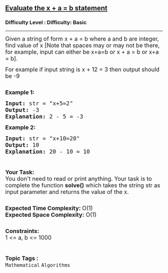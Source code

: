 <h2><a href="https://www.geeksforgeeks.org/problems/evaluate-the-x-a-b-statement0744/1?itm_source=geeksforgeeks&itm_medium=article&itm_campaign=practice_card">Evaluate the x + a = b statement</a></h2><h3>Difficulty Level : Difficulty: Basic</h3><hr><div class="problems_problem_content__Xm_eO"><p><span style="font-size:18px">Given a string of form x + a = b where a and b are integer, find value of x [Note that spaces may or may not be there, for example, input can either be x+a=b or x + a = b or x+a = b]. </span></p>

<p><span style="font-size:18px">For example if input string is x + 12 = 3 then output should be -9</span><br>
&nbsp;</p>

<p><span style="font-size:18px"><strong>Example 1:</strong></span></p>

<pre><span style="font-size:18px"><strong>Input: </strong>str = "x+5=2"
<strong>Output: </strong>-3
<strong>Explanation: </strong>2 - 5 = -3</span>
</pre>

<p><span style="font-size:18px"><strong>Example 2:</strong></span></p>

<pre><span style="font-size:18px"><strong>Input: </strong>str = "x+10=20"
<strong>Output: </strong>10
<strong>Explanation: </strong>20 - 10 = 10</span>
</pre>

<p>&nbsp;</p>

<p><span style="font-size:18px"><strong>Your Task:</strong><br>
You don't need to read or print anything. Your task is to complete the function&nbsp;<strong>solve()</strong>&nbsp;which takes the string str as input parameter and returns the value of the x.</span><br>
&nbsp;</p>

<p><span style="font-size:18px"><strong>Expected Time Complexity:&nbsp;</strong>O(1)<br>
<strong>Expected Space Complexity:</strong> O(1)&nbsp;</span><br>
&nbsp;</p>

<p><span style="font-size:18px"><strong>Constraints:</strong><br>
1 &lt;= a, b &lt;= 1000</span></p>
</div><br><p><span style=font-size:18px><strong>Topic Tags : </strong><br><code>Mathematical</code>&nbsp;<code>Algorithms</code>&nbsp;